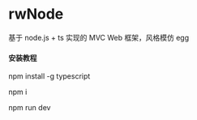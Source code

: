 # rwNode

基于 node.js + ts 实现的 MVC Web 框架，风格模仿 egg

#### 安装教程

npm install -g typescript

npm i

npm run dev
